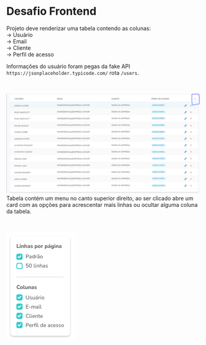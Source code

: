 # Desafio Frontend

Projeto deve renderizar uma tabela contendo as colunas: <br>
→ Usuário <br>
→ Email <br>
→ Cliente <br>
→ Perfil de acesso <br>

Informações do usuário foram pegas da fake API `https://jsonplaceholder.typicode.com/` rota `/users`.

<br>

![Tabela exemplo](src/images/../Images/tabela-exemplo.png)
<br>
Tabela contém um menu no canto superior direito, ao ser clicado abre um card com as opções para acrescentar mais linhas ou ocultar alguma coluna da tabela.

<br>

![Tabela exemplo](src/images/../Images/card-exemplo.png)
